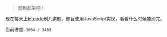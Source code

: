 > 题刷起来吧！

现在每天上[letcode](https://leetcode.cn/problemset/algorithms/)刷几道题，题目使用JavaScript实现，看看什么时候能刷完。

当前进度: `1004 / 3463`
